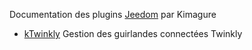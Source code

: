 Documentation des plugins [Jeedom](https://www.jeedom.com) par Kimagure

- [kTwinkly](kTwinkly/) Gestion des guirlandes connectées Twinkly

